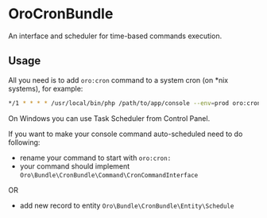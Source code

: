 OroCronBundle
=============

An interface and scheduler for time-based commands execution.

## Usage ##

All you need is to add `oro:cron` command to a system cron (on *nix systems), for example:

``` bash
*/1 * * * * /usr/local/bin/php /path/to/app/console --env=prod oro:cron >> /dev/null
```

On Windows you can use Task Scheduler from Control Panel.

If you want to make your console command auto-scheduled need to do following:

 - rename your command to start with `oro:cron:`
 - your command should implement `Oro\Bundle\CronBundle\Command\CronCommandInterface`
 
OR

- add new record to entity `Oro\Bundle\CronBundle\Entity\Schedule`
